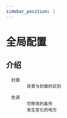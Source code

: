 ```yaml
---
sidebar_position: 1
---
```


# 全局配置  

## 介绍  

      封面
            背景与封面的区别 
      
      色调    
            可修改的条件  
            发生变化的地方  